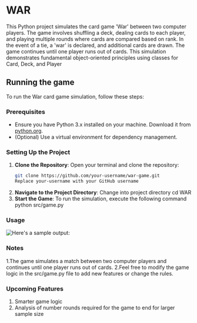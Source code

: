 # WAR
This Python project simulates the card game 'War' between two computer players. The game involves shuffling a deck, dealing cards to each player, and playing multiple rounds where cards are compared based on rank. In the event of a tie, a 'war' is declared, and additional cards are drawn. The game continues until one player runs out of cards. This simulation demonstrates fundamental object-oriented principles using classes for Card, Deck, and Player

## Running the game
To run the War card game simulation, follow these steps:

### Prerequisites

- Ensure you have Python 3.x installed on your machine. Download it from [python.org](https://www.python.org/downloads/).
- (Optional) Use a virtual environment for dependency management.

### Setting Up the Project

1. **Clone the Repository**:
   Open your terminal and clone the repository:
   ```bash
   git clone https://github.com/your-username/war-game.git
   Replace your-username with your GitHub username
2. **Navigate to the Project Directory**: Change into project directory
   cd WAR
3. **Start the Game**: To run the simulation, execute the following command
   python src/game.py


### Usage
![Here's a sample output:](images/sample_output.png)


### Notes
1.The game simulates a match between two computer players and continues until one player runs out of cards.
2.Feel free to modify the game logic in the src/game.py file to add new features or change the rules.


### Upcoming Features
1. Smarter game logic
2. Analysis of number rounds required for the game to end for larger sample size

